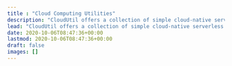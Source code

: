 ```yaml
---
title : "Cloud Computing Utilities"
description: "CloudUtil offers a collection of simple cloud-native serverless utilities designed to generate significant cost savings with minimal effort."
lead: "CloudUtil offers a collection of simple cloud-native serverless utilities designed to generate significant cost savings with minimal effort."
date: 2020-10-06T08:47:36+00:00
lastmod: 2020-10-06T08:47:36+00:00
draft: false
images: []
---
```

